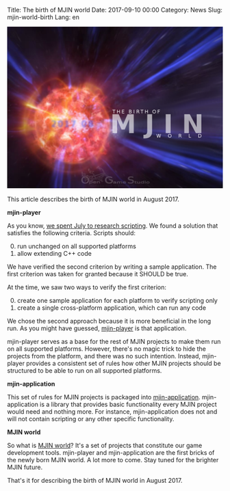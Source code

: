 Title: The birth of MJIN world
Date: 2017-09-10 00:00
Category: News
Slug: mjin-world-birth
Lang: en

![The birth of MJIN world](images/2017-09-mjin-world-birth.png)

This article describes the birth of MJIN world in August 2017.

**mjin-player**

As you know, [we spent July to research scripting]({filename}/articles/2017-08-scripting-research.md). We found a solution that satisfies the following criteria. Scripts should:

0. run unchanged on all supported platforms
0. allow extending C++ code

We have verified the second criterion by writing a sample application. The first criterion was taken for granted because it SHOULD be true.

At the time, we saw two ways to verify the first criterion:

0. create one sample application for each platform to verify scripting only
0. create a single cross-platform application, which can run any code

We chose the second approach because it is more beneficial in the long run. As you might have guessed, [mjin-player](https://bitbucket.org/ogstudio/mjin-player) is that application.

mjin-player serves as a base for the rest of MJIN projects to make them run on all supported platforms. However, there's no magic trick to hide the projects from the platform, and there was no such intention. Instead, mjin-player provides a consistent set of rules how other MJIN projects should be structured to be able to run on all supported platforms.

**mjin-application**

This set of rules for MJIN projects is packaged into [mjin-application](https://bitbucket.org/ogstudio/mjin-application). mjin-application is a library that provides basic functionality every MJIN project would need and nothing more. For instance, mjin-application does not and will not contain scripting or any other specific functionality.

**MJIN world**

So what is [MJIN world](https://bitbucket.org/ogstudio/mjin)? It's a set of projects that constitute our game development tools. mjin-player and mjin-application are the first bricks of the newly born MJIN world. A lot more to come. Stay tuned for the brighter MJIN future.

That's it for describing the birth of MJIN world in August 2017.

